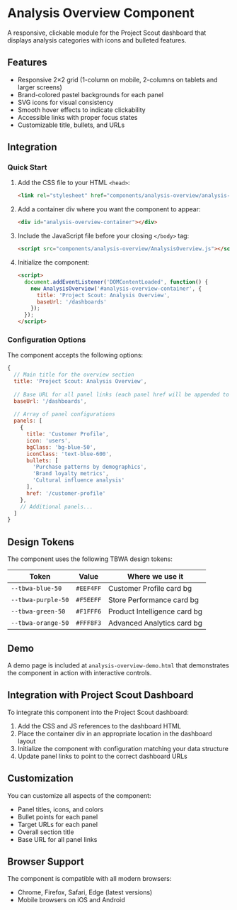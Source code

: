 # Analysis Overview Component

A responsive, clickable module for the Project Scout dashboard that displays analysis categories with icons and bulleted features.

## Features

- Responsive 2×2 grid (1-column on mobile, 2-columns on tablets and larger screens)
- Brand-colored pastel backgrounds for each panel
- SVG icons for visual consistency
- Smooth hover effects to indicate clickability
- Accessible links with proper focus states
- Customizable title, bullets, and URLs

## Integration

### Quick Start

1. Add the CSS file to your HTML `<head>`:
   ```html
   <link rel="stylesheet" href="components/analysis-overview/analysis-overview.css">
   ```

2. Add a container div where you want the component to appear:
   ```html
   <div id="analysis-overview-container"></div>
   ```

3. Include the JavaScript file before your closing `</body>` tag:
   ```html
   <script src="components/analysis-overview/AnalysisOverview.js"></script>
   ```

4. Initialize the component:
   ```html
   <script>
     document.addEventListener('DOMContentLoaded', function() {
       new AnalysisOverview('#analysis-overview-container', {
         title: 'Project Scout: Analysis Overview',
         baseUrl: '/dashboards'
       });
     });
   </script>
   ```

### Configuration Options

The component accepts the following options:

```javascript
{
  // Main title for the overview section
  title: 'Project Scout: Analysis Overview',
  
  // Base URL for all panel links (each panel href will be appended to this)
  baseUrl: '/dashboards',
  
  // Array of panel configurations
  panels: [
    {
      title: 'Customer Profile',
      icon: 'users',
      bgClass: 'bg-blue-50',
      iconClass: 'text-blue-600',
      bullets: [
        'Purchase patterns by demographics',
        'Brand loyalty metrics',
        'Cultural influence analysis'
      ],
      href: '/customer-profile'
    },
    // Additional panels...
  ]
}
```

## Design Tokens

The component uses the following TBWA design tokens:

| Token               | Value     | Where we use it               |
|---------------------|-----------|-------------------------------|
| `--tbwa-blue-50`    | `#EEF4FF` | Customer Profile card bg      |
| `--tbwa-purple-50`  | `#F5EEFF` | Store Performance card bg     |
| `--tbwa-green-50`   | `#F1FFF6` | Product Intelligence card bg  |
| `--tbwa-orange-50`  | `#FFF8F3` | Advanced Analytics card bg    |

## Demo

A demo page is included at `analysis-overview-demo.html` that demonstrates the component in action with interactive controls.

## Integration with Project Scout Dashboard

To integrate this component into the Project Scout dashboard:

1. Add the CSS and JS references to the dashboard HTML
2. Place the container div in an appropriate location in the dashboard layout
3. Initialize the component with configuration matching your data structure
4. Update panel links to point to the correct dashboard URLs

## Customization

You can customize all aspects of the component:

- Panel titles, icons, and colors
- Bullet points for each panel
- Target URLs for each panel
- Overall section title
- Base URL for all panel links

## Browser Support

The component is compatible with all modern browsers:
- Chrome, Firefox, Safari, Edge (latest versions)
- Mobile browsers on iOS and Android